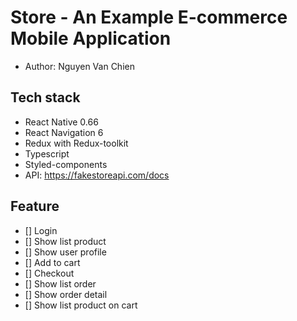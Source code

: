# Store - An Example E-commerce Mobile Application

- Author: Nguyen Van Chien

## Tech stack

- React Native 0.66
- React Navigation 6
- Redux with Redux-toolkit
- Typescript
- Styled-components
- API: https://fakestoreapi.com/docs

## Feature

- [] Login
- [] Show list product
- [] Show user profile
- [] Add to cart
- [] Checkout
- [] Show list order
- [] Show order detail
- [] Show list product on cart